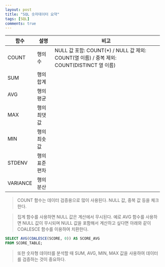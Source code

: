 ```yaml
---
layout: post
title: "SQL 숫자데이터 요약"
tags: [SQL]
comments: true
---
```


| 함수     | 설명          | 비고                                                                          |
|----------|---------------|----------------------------------------------------------------------------------------|
| COUNT    | 행의 수       | NULL 값 포함: COUNT(*) / NULL 값 제외: COUNT(열 이름)  / 중복 제외: COUNT(DISTINCT 열 이름) |
| SUM      | 행의 합계     |                                                                                        |
| AVG      | 행의 평균     |                                                                                        |
| MAX      | 행의 최댓값   |                                                                                        |
| MIN      | 행의 최솟값   |                                                                                        |
| STDENV   | 행의 표준편차 |                                                                                        |
| VARIANCE | 행의 분산     |

> COUNT 함수는 데이터 검증용으로 많이 사용된다. NULL 값, 중복 값 등을 체크한다.

> 집계 함수를 사용하면 NULL 값은 계산에서 무시된다. 예로 AVG 함수를 사용하면 NULL 값이 무시되며 NULL 값을 포함해서 계산하고 싶다면 아래와 같이 COALESCE 함수를 이용하여 치환한다.

```sql
SELECT AVG(COALESCE(SCORE, 0)) AS SCORE_AVG
FROM SCORE_TABLE;
```

> 또한 숫자형 데이터를 분석할 때 SUM, AVG, MIN, MAX 값을 사용하여 데이터를 검증하는 것이 중요하다.